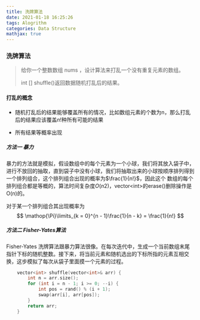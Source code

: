 ```yaml
---
title: 洗牌算法
date: 2021-01-18 16:25:26
tags: Alogrithm
categories: Data Structure
mathjax: true
---
```


### 洗牌算法

>给你一个整数数组 nums ，设计算法来打乱一个没有重复元素的数组。
>
>int [] shuffle()返回数据随机打乱后的结果。

#### 打乱的概念

+ 随机打乱后的结果能够覆盖所有的情况，比如数组元素的个数为n，那么打乱后的结果应该覆盖$n!$种所有可能的结果

+ 所有结果等概率出现

##### 方法一 暴力

暴力的方法就是模拟，假设数组中的每个元素为一个小球，我们将其放入袋子中，进行不放回的抽取，直到袋子中没有小球，我们将抽取出来的小球按顺序排列得到一个排列组合，这个排列组合出现的概率为$\frac{1}{n!}$，因此这个 数组的每个排列组合都是等概的，算法时间复杂度$O(n2)$，vector\<int>的erase()删除操作是O(n)的。

对于某一个排列组合其出现概率为
$$
\mathop{\Pi}\limits_{k = 0}^{n - 1}\frac{1}{n - k} = \frac{1}{n!}
$$

##### 方法二 Fisher-Yates算法

Fisher-Yates 洗牌算法跟暴力算法很像。在每次迭代中，生成一个当前数组末尾指针下标的随机整数。接下来，将当前元素和随机选出的下标所指的元素互相交换，这步模拟了每次从袋子里面摸一个元素的过程。

```c++
    vector<int> shuffle(vector<int>& arr) {
        int n = arr.size();
        for (int i = n - 1; i >= 0; --i) {
            int pos = rand() % (i + 1);
            swap(arr[i], arr[pos]);
        }
        return arr;
    }
```



